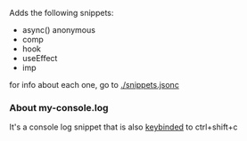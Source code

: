 Adds the following snippets:

- async() anonymous
- comp
- hook
- useEffect
- imp

for info about each one, go to [./snippets.jsonc](snippets.jsonc)

### About my-console.log
It's a console log snippet that is also [keybinded](keybindings.jsonc) to ctrl+shift+c
